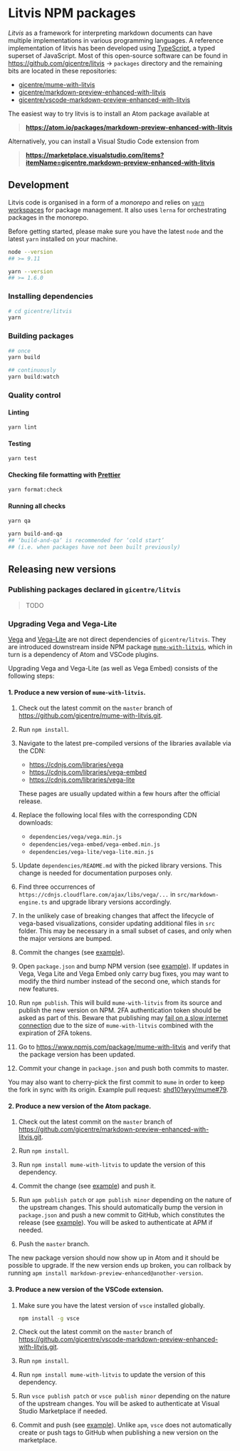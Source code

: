 # Litvis NPM packages

_Litvis_ as a framework for interpreting markdown documents can have multiple implementations in various programming languages.
A reference implementation of litvis has been developed using [TypeScript](https://www.typescriptlang.org/), a typed superset of JavaScript.
Most of this open-source software can be found in https://github.com/gicentre/litvis → `packages` directory and the remaining bits are located in these repositories:

- [gicentre/mume-with-litvis](https://github.com/gicentre/mume-with-litvis)
- [gicentre/markdown-preview-enhanced-with-litvis](https://github.com/gicentre/markdown-preview-enhanced-with-litvis)
- [gicentre/vscode-markdown-preview-enhanced-with-litvis](https://github.com/gicentre/vscode-markdown-preview-enhanced-with-litvis)

The easiest way to try litvis is to install an Atom package available at

> **https://atom.io/packages/markdown-preview-enhanced-with-litvis**

Alternatively, you can install a Visual Studio Code extension from

> **https://marketplace.visualstudio.com/items?itemName=gicentre.markdown-preview-enhanced-with-litvis**

## Development

Litvis code is organised in a form of a _monorepo_ and relies on [`yarn` workspaces](https://yarnpkg.com/lang/en/docs/workspaces/) for package management.
It also uses `lerna` for orchestrating packages in the monorepo.

Before getting started, please make sure you have the latest `node` and the latest `yarn` installed on your machine.

```bash
node --version
## >= 9.11

yarn --version
## >= 1.6.0
```

### Installing dependencies

```bash
# cd gicentre/litvis
yarn
```

### Building packages

```bash
## once
yarn build

## continuously
yarn build:watch
```

### Quality control

#### Linting

```bash
yarn lint
```

#### Testing

```bash
yarn test
```

#### Checking file formatting with [Prettier](https://prettier.io/)

```bash
yarn format:check
```

#### Running all checks

```bash
yarn qa

yarn build-and-qa
## ‘build-and-qa‘ is recommended for ‘cold start’
## (i.e. when packages have not been built previously)
```

## Releasing new versions

### Publishing packages declared in `gicentre/litvis`

> TODO

### Upgrading Vega and Vega-Lite

[Vega](https://github.com/vega/vega) and [Vega-Lite](`https://github.com/vega/vega-lite`) are not direct dependencies of `gicentre/litvis`.
They are introduced downstream inside NPM package [`mume-with-litvis`](https://www.npmjs.com/package/mume-with-litvis), which in turn is a dependency of Atom and VSCode plugins.

Upgrading Vega and Vega-Lite (as well as Vega Embed) consists of the following steps:

#### 1. Produce a new version of `mume-with-litvis`.

1.  Check out the latest commit on the `master` branch of https://github.com/gicentre/mume-with-litvis.git.

1.  Run `npm install`.

1.  Navigate to the latest pre-compiled versions of the libraries available via the CDN:

    - https://cdnjs.com/libraries/vega
    - https://cdnjs.com/libraries/vega-embed
    - https://cdnjs.com/libraries/vega-lite

    These pages are usually updated within a few hours after the official release.

1.  Replace the following local files with the corresponding CDN downloads:

    - `dependencies/vega/vega.min.js`
    - `dependencies/vega-embed/vega-embed.min.js`
    - `dependencies/vega-lite/vega-lite.min.js`

1.  Update `dependencies/README.md` with the picked library versions.
    This change is needed for documentation purposes only.

1.  Find three occurrences of `https://cdnjs.cloudflare.com/ajax/libs/vega/...` in `src/markdown-engine.ts` and upgrade library versions accordingly.

1.  In the unlikely case of breaking changes that affect the lifecycle of vega-based visualizations, consider updating additional files in `src` folder.
    This may be necessary in a small subset of cases, and only when the major versions are bumped.

1.  Commit the changes (see [example](https://github.com/gicentre/mume-with-litvis/commit/dbae1a1887c56ce4c668edffa633a71fb9dd44dd)).

1.  Open `package.json` and bump NPM version (see [example](https://github.com/gicentre/mume-with-litvis/commit/7882ee1e90b94953fd681bc91d04e5cedbb53812)).
    If updates in Vega, Vega Lite and Vega Embed only carry bug fixes, you may want to modify the third number instead of the second one, which stands for new features.

1.  Run `npm publish`.
    This will build `mume-with-litvis` from its source and publish the new version on NPM.
    2FA authentication token should be asked as part of this.
    Beware that publishing may [fail on a slow internet connection](https://github.com/npm/npm/issues/19425#issuecomment-381315731) due to the size of `mume-with-litvis` combined with the expiration of 2FA tokens.

1.  Go to https://www.npmjs.com/package/mume-with-litvis and verify that the package version has been updated.

1.  Commit your change in `package.json` and push both commits to master.

You may also want to cherry-pick the first commit to `mume` in order to keep the fork in sync with its origin.
Example pull request: [shd101wyy/mume#79](https://github.com/shd101wyy/mume/pull/79).

#### 2. Produce a new version of the Atom package.

1.  Check out the latest commit on the `master` branch of https://github.com/gicentre/markdown-preview-enhanced-with-litvis.git.

1.  Run `npm install`.

1.  Run `npm install mume-with-litvis` to update the version of this dependency.

1.  Commit the change (see [example](https://github.com/gicentre/markdown-preview-enhanced-with-litvis/commit/c08c88008438e189d65a3511c404bb5da58a4c71)) and push it.

1.  Run `apm publish patch` or `apm publish minor` depending on the nature of the upstream changes.
    This should automatically bump the version in `package.json` and push a new commit to GitHub, which constitutes the release (see [example](https://github.com/gicentre/markdown-preview-enhanced-with-litvis/commit/75dac081b7955028071c5ff79ccaa6791dd5b707)).
    You will be asked to authenticate at APM if needed.

1.  Push the `master` branch.

The new package version should now show up in Atom and it should be possible to upgrade.
If the new version ends up broken, you can rollback by running `apm install markdown-preview-enhanced@another-version`.

#### 3. Produce a new version of the VSCode extension.

1.  Make sure you have the latest version of `vsce` installed globally.

    ```bash
    npm install -g vsce
    ```

1.  Check out the latest commit on the `master` branch of https://github.com/gicentre/vscode-markdown-preview-enhanced-with-litvis.git.

1.  Run `npm install`.

1.  Run `npm install mume-with-litvis` to update the version of this dependency.

1.  Run `vsce publish patch` or `vsce publish minor` depending on the nature of the upstream changes.
    You will be asked to authenticate at Visual Studio Marketplace if needed.

1.  Commit and push (see [example](https://github.com/gicentre/vscode-markdown-preview-enhanced-with-litvis/commit/ab31a8449b8c5c8eb7eb086a2394daeec6c05ff9)).
    Unlike `apm`, `vsce` does not automatically create or push tags to GitHub when publishing a new version on the marketplace.
